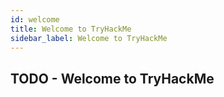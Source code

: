 ```yaml
---
id: welcome
title: Welcome to TryHackMe
sidebar_label: Welcome to TryHackMe
---
```


## TODO - Welcome to TryHackMe
